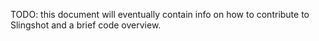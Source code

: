 TODO: this document will eventually contain info on how to contribute to Slingshot and a brief code overview.